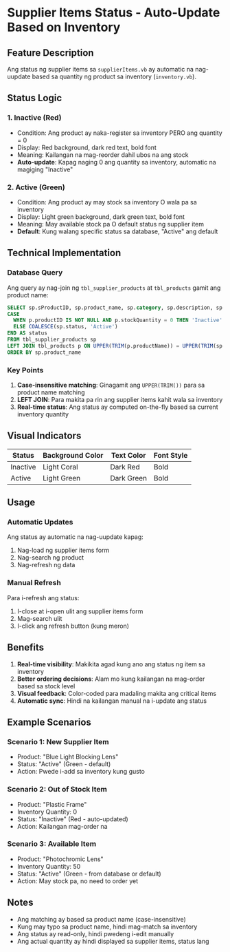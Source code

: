 # Supplier Items Status - Auto-Update Based on Inventory

## Feature Description
Ang status ng supplier items sa `supplierItems.vb` ay automatic na nag-uupdate based sa quantity ng product sa inventory (`inventory.vb`).

## Status Logic

### 1. **Inactive** (Red)
- Condition: Ang product ay naka-register sa inventory PERO ang quantity = 0
- Display: Red background, dark red text, bold font
- Meaning: Kailangan na mag-reorder dahil ubos na ang stock
- **Auto-update**: Kapag naging 0 ang quantity sa inventory, automatic na magiging "Inactive"

### 2. **Active** (Green)
- Condition: Ang product ay may stock sa inventory O wala pa sa inventory
- Display: Light green background, dark green text, bold font
- Meaning: May available stock pa O default status ng supplier item
- **Default**: Kung walang specific status sa database, "Active" ang default

## Technical Implementation

### Database Query
Ang query ay nag-join ng `tbl_supplier_products` at `tbl_products` gamit ang product name:

```sql
SELECT sp.sProductID, sp.product_name, sp.category, sp.description, sp.product_price,
CASE 
  WHEN p.productID IS NOT NULL AND p.stockQuantity = 0 THEN 'Inactive'
  ELSE COALESCE(sp.status, 'Active')
END AS status
FROM tbl_supplier_products sp
LEFT JOIN tbl_products p ON UPPER(TRIM(p.productName)) = UPPER(TRIM(sp.product_name))
ORDER BY sp.product_name
```

### Key Points
1. **Case-insensitive matching**: Ginagamit ang `UPPER(TRIM())` para sa product name matching
2. **LEFT JOIN**: Para makita pa rin ang supplier items kahit wala sa inventory
3. **Real-time status**: Ang status ay computed on-the-fly based sa current inventory quantity

## Visual Indicators

| Status | Background Color | Text Color | Font Style |
|--------|-----------------|------------|------------|
| Inactive | Light Coral | Dark Red | Bold |
| Active | Light Green | Dark Green | Bold |

## Usage

### Automatic Updates
Ang status ay automatic na nag-uupdate kapag:
1. Nag-load ng supplier items form
2. Nag-search ng product
3. Nag-refresh ng data

### Manual Refresh
Para i-refresh ang status:
1. I-close at i-open ulit ang supplier items form
2. Mag-search ulit
3. I-click ang refresh button (kung meron)

## Benefits

1. **Real-time visibility**: Makikita agad kung ano ang status ng item sa inventory
2. **Better ordering decisions**: Alam mo kung kailangan na mag-order based sa stock level
3. **Visual feedback**: Color-coded para madaling makita ang critical items
4. **Automatic sync**: Hindi na kailangan manual na i-update ang status

## Example Scenarios

### Scenario 1: New Supplier Item
- Product: "Blue Light Blocking Lens"
- Status: "Active" (Green - default)
- Action: Pwede i-add sa inventory kung gusto

### Scenario 2: Out of Stock Item
- Product: "Plastic Frame"
- Inventory Quantity: 0
- Status: "Inactive" (Red - auto-updated)
- Action: Kailangan mag-order na

### Scenario 3: Available Item
- Product: "Photochromic Lens"
- Inventory Quantity: 50
- Status: "Active" (Green - from database or default)
- Action: May stock pa, no need to order yet

## Notes
- Ang matching ay based sa product name (case-insensitive)
- Kung may typo sa product name, hindi mag-match sa inventory
- Ang status ay read-only, hindi pwedeng i-edit manually
- Ang actual quantity ay hindi displayed sa supplier items, status lang
